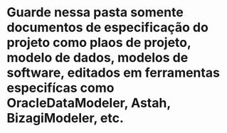# Guarde nessa pasta somente documentos de especificação do projeto como plaos de projeto, modelo de dados, modelos de software, editados em ferramentas especifícas como OracleDataModeler, Astah, BizagiModeler, etc.
